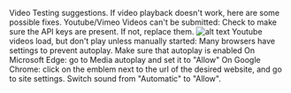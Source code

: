 Video Testing suggestions.
If video playback doesn't work, here are some possible fixes.
Youtube/Vimeo Videos can't be submitted:
    Check to make sure the API keys are present. If not, replace them.
    ![alt text]({API_Key_Location}.png)
Youtube videos load, but don't play unless manually started:
    Many browsers have settings to prevent autoplay. Make sure that autoplay is enabled
        On Microsoft Edge: go to Media autoplay and set it to "Allow"
        On Google Chrome: click on the emblem next to the url of the desired website, and go to site settings. Switch sound from "Automatic" to "Allow".
